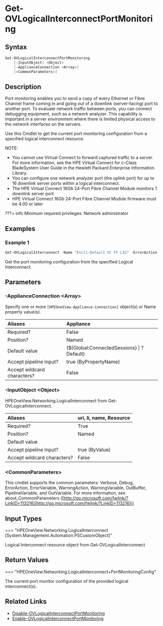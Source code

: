 ﻿---
description: Get port monitoring configuration from provided logical interconnect.
---

# Get-OVLogicalInterconnectPortMonitoring

## Syntax

```powershell
Get-OVLogicalInterconnectPortMonitoring
    [-InputObject] <Object>
    [-ApplianceConnection <Array>]
    [<CommonParameters>]
```

## Description

Port monitoring enables you to send a copy of every Ethernet or Fibre Channel frame coming in and going out of a downlink (server-facing) port to another port. To evaluate network traffic between ports, you can connect debugging equipment, such as a network analyzer. This capability is important in a server environment where there is limited physical access to the network interfaces on the servers.

Use this Cmdlet to get the current port monitoring configuration from a specified logical interconnect resource.

NOTE:

* You cannot use Virtual Connect to forward captured traffic to a server. For more information, see the HPE Virtual Connect for c-Class BladeSystem User Guide in the Hewlett Packard Enterprise Information Library. 
* You can configure one network analyzer port (the uplink port) for up to 16 downlink server ports within a logical interconnect. 
* The HPE Virtual Connect 16Gb 24-Port Fibre Channel Module monitors 1 downlink server port. 
* HPE Virtual Connect 16Gb 24-Port Fibre Channel Module firmware must be 4.00 or later 

???+ info
    Minimum required privileges: Network administrator
    

## Examples

###  Example 1 

```powershell
Get-OVLogicalInterconnect -Name "Encl1-Default VC FF LIG" -ErrorAction Stop | Get-OVLogicalInterconnectPortMonitoring
```

Get the port monitoring configuration from the specified Logical Interconnect.

## Parameters

### -ApplianceConnection &lt;Array&gt;

Specify one or more `[HPEOneView.Appliance.Connection]` object(s) or Name property value(s).

| Aliases | Appliance |
| :--- | :--- |
| Required? | False |
| Position? | Named |
| Default value | (${Global:ConnectedSessions} &vert; ? Default) |
| Accept pipeline input? | true (ByPropertyName) |
| Accept wildcard characters? | False |

### -InputObject &lt;Object&gt;

HPEOneView.Networking.LogicalInterconnect from Get-OVLogicalInterconnect.

| Aliases | uri, li, name, Resource |
| :--- | :--- |
| Required? | True |
| Position? | Named |
| Default value |  |
| Accept pipeline input? | true (ByValue) |
| Accept wildcard characters? | False |

### &lt;CommonParameters&gt;

This cmdlet supports the common parameters: Verbose, Debug, ErrorAction, ErrorVariable, WarningAction, WarningVariable, OutBuffer, PipelineVariable, and OutVariable. For more information, see about\_CommonParameters \([http://go.microsoft.com/fwlink/?LinkID=113216](http://go.microsoft.com/fwlink/?LinkID=113216)\)

## Input Types

=== "HPEOneView.Networking.LogicalInterconnect [System.Management.Automation.PSCustomObject]"
 
Logical Interconnect resource object from Get-OVLogicalInterconnect
 

## Return Values

=== "HPEOneView.Networking.LogicalInterconnect+PortMonitoringConfig"
 
The current port monitor configuration of the provided logical interconnect(s).
 

## Related Links

* [Disable-OVLogicalInterconnectPortMonitoring](disable-ovlogicalinterconnectportmonitoring.md)
* [Enable-OVLogicalInterconnectPortMonitoring](enable-ovlogicalinterconnectportmonitoring.md)
